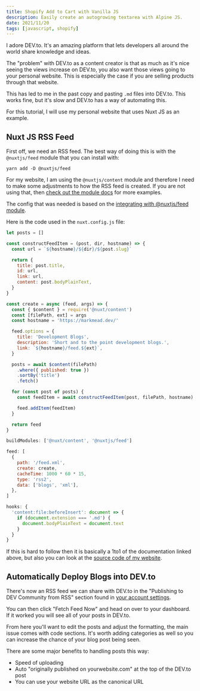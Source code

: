 ```yaml
---
title: Shopify Add to Cart with Vanilla JS
description: Easily create an autogrowing textarea with Alpine JS.
date: 2021/11/20
tags: [javascript, shopify]
---
```


I adore DEV.to. It's an amazing platform that lets developers all around the
world share knowledge and ideas.

The "problem" with DEV.to as a content creator is that as much as it's nice
seeing the views increase on DEV.to, you also want those views going to your
personal website. This is especially the case if you are selling products
through that website.

This has led to me in the past copy and pasting `.md` files into DEV.to. This
works fine, but it's slow and DEV.to has a way of automating this.

For this tutorial, I will use my personal website that uses Nuxt JS as an
example.

## Nuxt JS RSS Feed

First off, we need an RSS feed. The best way of doing this is with the
`@nuxtjs/feed` module that you can install with:

```shell[Install @nuxtjs/feed module to create RSS feed]
yarn add -D @nuxtjs/feed
```

For my website, I am using the `@nuxtjs/content` module and therefore I need to
make some adjustments to how the RSS feed is created. If you are not using that,
then
[check out the module docs](https://github.com/nuxt-community/feed-module#readme)
for more examples.

The config that was needed is based on the
[integrating with @nuxtjs/feed module](https://content.nuxtjs.org/integrations/).

Here is the code used in the `nuxt.config.js` file:

```js
let posts = []

const constructFeedItem = (post, dir, hostname) => {
  const url = `${hostname}/${dir}/${post.slug}`

  return {
    title: post.title,
    id: url,
    link: url,
    content: post.bodyPlainText,
  }
}

const create = async (feed, args) => {
  const { $content } = require('@nuxt/content')
  const [filePath, ext] = args
  const hostname = 'https://markmead.dev/'

  feed.options = {
    title: 'Development Blogs',
    description: 'Short and to the point development blogs.',
    link: `${hostname}/feed.${ext}`,
  }

  posts = await $content(filePath)
    .where({ published: true })
    .sortBy('title')
    .fetch()

  for (const post of posts) {
    const feedItem = await constructFeedItem(post, filePath, hostname)

    feed.addItem(feedItem)
  }

  return feed
}
```

```js
buildModules: ['@nuxt/content', '@nuxtjs/feed']
```

```js
feed: [
  {
    path: '/feed.xml',
    create: create,
    cacheTime: 1000 * 60 * 15,
    type: 'rss2',
    data: ['blogs', 'xml'],
  },
]
```

```js
hooks: {
  'content:file:beforeInsert': document => {
    if (document.extension === '.md') {
      document.bodyPlainText = document.text
    }
  }
}
```

If this is hard to follow then it is basically a 1to1 of the documentation
linked above, but also you can look at the
[source code of my website](https://github.com/markmead/portfolio/blob/master/nuxt.config.js).

## Automatically Deploy Blogs into DEV.to

There's now an RSS feed we can share with DEV.to in the "Publishing to DEV
Community from RSS" section found in
[your account settings](https://dev.to/settings/extensions).

You can then click "Fetch Feed Now" and head on over to your dashboard. If it
worked you will see all of your posts in DEV.to.

From here you'll want to edit the posts and adjust the formatting, the main
issue comes with code sections. It's worth adding categories as well so you can
increase the chance of your blog post being seen.

There are some major benefits to handling posts this way:

- Speed of uploading
- Auto "originally published on yourwebsite.com" at the top of the DEV.to post
- You can use your website URL as the canonical URL
